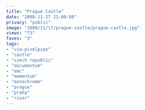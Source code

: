 ```yaml
---
title: "Prague Castle"
date: "2008-11-17 21:00:06"
privacy: "public"
image: "2008/11/17/prague-castle/prague-castle.jpg"
views: "73"
faves: "3"
tags:
- "via-pixelpipe"
- "castle"
- "czech republic"
- "documentum"
- "emc"
- "momentum"
- "monochrome"
- "prague"
- "praha"
- "river"
---
```

<a href="/photos/2008/11/18/prague-castle"></a>
